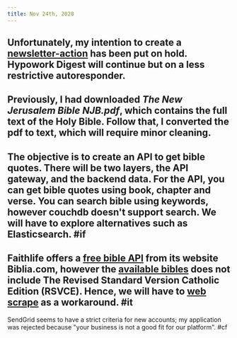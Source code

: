```yaml
---
title: Nov 24th, 2020
---
```


## Unfortunately, my intention to create a [newsletter-action](https://github.com/KNawm/newsletter-action) has been put on hold. Hypowork Digest will continue but on a less restrictive autoresponder.
## Previously, I had downloaded _The New Jerusalem Bible NJB.pdf_, which contains the full text of the Holy Bible. Follow that, I converted the pdf to text, which will require minor cleaning.
## The objective is to create an API to get bible quotes. There will be two layers, the API gateway, and the backend data. For the API, you can get bible quotes using book, chapter and verse. You can search bible using keywords, however couchdb doesn't support search. We will have to explore alternatives such as Elasticsearch. #if
## Faithlife offers a [free bible API](https://api.biblia.com/v1/RegisteredApplications) from its website Biblia.com, however the [available bibles](https://bibliaapi.com/docs/Available_Bibles) does not include The Revised Standard Version Catholic Edition (RSVCE). Hence, we will have to [web scrape](https://biblia.com/bible/rsvce/john/2/19-20) as a workaround. #it
SendGrid seems to have a strict criteria for new accounts; my application was rejected because "your business is not a good fit for our platform". #cf
